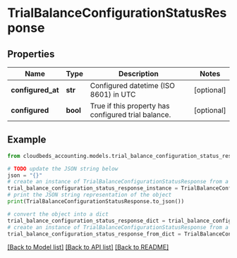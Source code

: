 # TrialBalanceConfigurationStatusResponse


## Properties

Name | Type | Description | Notes
------------ | ------------- | ------------- | -------------
**configured_at** | **str** | Configured datetime (ISO 8601) in UTC | [optional] 
**configured** | **bool** | True if this property has configured trial balance.  | [optional] 

## Example

```python
from cloudbeds_accounting.models.trial_balance_configuration_status_response import TrialBalanceConfigurationStatusResponse

# TODO update the JSON string below
json = "{}"
# create an instance of TrialBalanceConfigurationStatusResponse from a JSON string
trial_balance_configuration_status_response_instance = TrialBalanceConfigurationStatusResponse.from_json(json)
# print the JSON string representation of the object
print(TrialBalanceConfigurationStatusResponse.to_json())

# convert the object into a dict
trial_balance_configuration_status_response_dict = trial_balance_configuration_status_response_instance.to_dict()
# create an instance of TrialBalanceConfigurationStatusResponse from a dict
trial_balance_configuration_status_response_from_dict = TrialBalanceConfigurationStatusResponse.from_dict(trial_balance_configuration_status_response_dict)
```
[[Back to Model list]](../README.md#documentation-for-models) [[Back to API list]](../README.md#documentation-for-api-endpoints) [[Back to README]](../README.md)



